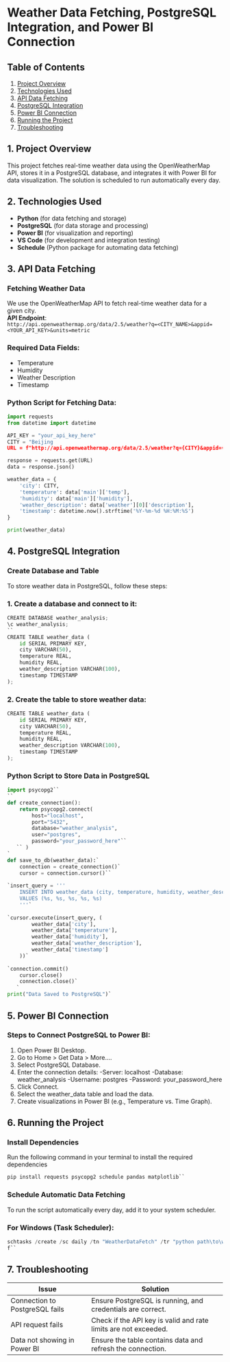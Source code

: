 # Weather Data Fetching, PostgreSQL Integration, and Power BI Connection

## Table of Contents
1. [Project Overview](#project-overview)
2. [Technologies Used](#technologies-used)
3. [API Data Fetching](#api-data-fetching)
4. [PostgreSQL Integration](#postgresql-integration)
5. [Power BI Connection](#power-bi-connection)
6. [Running the Project](#running-the-project)
7. [Troubleshooting](#troubleshooting)

## 1. Project Overview
This project fetches real-time weather data using the OpenWeatherMap API, stores it in a PostgreSQL database, and integrates it with Power BI for data visualization. The solution is scheduled to run automatically every day.

## 2. Technologies Used
- **Python** (for data fetching and storage)
- **PostgreSQL** (for data storage and processing)
- **Power BI** (for visualization and reporting)
- **VS Code** (for development and integration testing)
- **Schedule** (Python package for automating data fetching)

## 3. API Data Fetching
### Fetching Weather Data
We use the OpenWeatherMap API to fetch real-time weather data for a given city.  
**API Endpoint**:  
`http://api.openweathermap.org/data/2.5/weather?q=<CITY_NAME>&appid=<YOUR_API_KEY>&units=metric`

### Required Data Fields:
- Temperature
- Humidity
- Weather Description
- Timestamp

### Python Script for Fetching Data:
```python
import requests
from datetime import datetime

API_KEY = "your_api_key_here"
CITY = "Beijing
URL = f"http://api.openweathermap.org/data/2.5/weather?q={CITY}&appid={API_KEY}&units=metric"

response = requests.get(URL)
data = response.json()

weather_data = {
    'city': CITY,
    'temperature': data['main']['temp'],
    'humidity': data['main']['humidity'],
    'weather_description': data['weather'][0]['description'],
    'timestamp': datetime.now().strftime('%Y-%m-%d %H:%M:%S')
}

print(weather_data)
```

## 4. PostgreSQL Integration
### Create Database and Table
To store weather data in PostgreSQL, follow these steps:

### 1. Create a database and connect to it:
```python
CREATE DATABASE weather_analysis;
\c weather_analysis;
``
CREATE TABLE weather_data (
    id SERIAL PRIMARY KEY,
    city VARCHAR(50),
    temperature REAL,
    humidity REAL,
    weather_description VARCHAR(100),
    timestamp TIMESTAMP
);
```
### 2. Create the table to store weather data:
```python
CREATE TABLE weather_data (
    id SERIAL PRIMARY KEY,
    city VARCHAR(50),
    temperature REAL,
    humidity REAL,
    weather_description VARCHAR(100),
    timestamp TIMESTAMP
);
```
### Python Script to Store Data in PostgreSQL
```python
import psycopg2``
``
def create_connection():
    return psycopg2.connect(
        host="localhost",
        port="5432",
        database="weather_analysis",
        user="postgres",
        password="your_password_here"``
   `` )
`
def save_to_db(weather_data):`
    connection = create_connection()`
    cursor = connection.cursor()``
    
`insert_query = '''
    INSERT INTO weather_data (city, temperature, humidity, weather_description, timestamp)
    VALUES (%s, %s, %s, %s, %s)
    '''`
    
`cursor.execute(insert_query, (
        weather_data['city'],
        weather_data['temperature'],
        weather_data['humidity'],
        weather_data['weather_description'],
        weather_data['timestamp']
    ))`
    
`connection.commit()
    cursor.close()
    connection.close()`
   ` 
print("Data Saved to PostgreSQL")`
```
## 5. Power BI Connection
### Steps to Connect PostgreSQL to Power BI:
1. Open Power BI Desktop.
2. Go to Home > Get Data > More….
3. Select PostgreSQL Database.
4. Enter the connection details:
    -Server: localhost
    -Database: weather_analysis
    -Username: postgres
    -Password: your_password_here
5. Click Connect.
6. Select the weather_data table and load the data.
7. Create visualizations in Power BI (e.g., Temperature vs. Time Graph).

## 6. Running the Project
### Install Dependencies
Run the following command in your terminal to install the required dependencies
```python
pip install requests psycopg2 schedule pandas matplotlib``
```
### Schedule Automatic Data Fetching
To run the script automatically every day, add it to your system scheduler.
### For Windows (Task Scheduler):
```python
schtasks /create /sc daily /tn "WeatherDataFetch" /tr "python path\to\weather_script.py" /st 08:00
f``
```
## 7. Troubleshooting
| **Issue**                          | **Solution**                                          |
|------------------------------------|------------------------------------------------------|
| Connection to PostgreSQL fails     | Ensure PostgreSQL is running, and credentials are correct. |
| API request fails                  | Check if the API key is valid and rate limits are not exceeded. |
| Data not showing in Power BI       | Ensure the table contains data and refresh the connection. |
